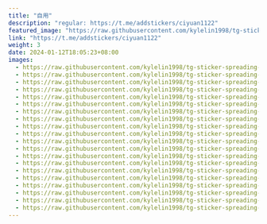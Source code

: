 ```yaml
---
title: "自用"
description: "regular: https://t.me/addstickers/ciyuan1122"
featured_image: "https://raw.githubusercontent.com/kylelin1998/tg-sticker-spreading-worldwide-images/main/img/64522b6b-d528-461f-a1ab-8fb05fa5849b.jpg"
link: "https://t.me/addstickers/ciyuan1122"
weight: 3
date: 2024-01-12T18:05:23+08:00
images:
  - https://raw.githubusercontent.com/kylelin1998/tg-sticker-spreading-worldwide-images/main/img/64522b6b-d528-461f-a1ab-8fb05fa5849b.jpg
  - https://raw.githubusercontent.com/kylelin1998/tg-sticker-spreading-worldwide-images/main/img/b9d820ea-0e5b-40c5-bcc9-2345caf38d17.jpg
  - https://raw.githubusercontent.com/kylelin1998/tg-sticker-spreading-worldwide-images/main/img/a48487cd-4da6-4566-b66d-e5d9caeed3e7.jpg
  - https://raw.githubusercontent.com/kylelin1998/tg-sticker-spreading-worldwide-images/main/img/73be68c2-cf53-4dd9-b674-645ec7798712.jpg
  - https://raw.githubusercontent.com/kylelin1998/tg-sticker-spreading-worldwide-images/main/img/ccfb7f60-d169-44eb-8ba6-d21871bd7dc2.jpg
  - https://raw.githubusercontent.com/kylelin1998/tg-sticker-spreading-worldwide-images/main/img/31116a96-b18b-4dba-a517-c583276bc192.jpg
  - https://raw.githubusercontent.com/kylelin1998/tg-sticker-spreading-worldwide-images/main/img/2f3d95f5-ef6f-4e95-98f5-fa6dc63153d7.jpg
  - https://raw.githubusercontent.com/kylelin1998/tg-sticker-spreading-worldwide-images/main/img/c9b80ccb-0a81-4970-a076-1007f4a57e1c.jpg
  - https://raw.githubusercontent.com/kylelin1998/tg-sticker-spreading-worldwide-images/main/img/e583b5d4-5d04-428e-982a-c88ecf9bb432.jpg
  - https://raw.githubusercontent.com/kylelin1998/tg-sticker-spreading-worldwide-images/main/img/b5359d98-494f-40ff-a15c-25a7d0c09759.jpg
  - https://raw.githubusercontent.com/kylelin1998/tg-sticker-spreading-worldwide-images/main/img/69abb8b0-56c4-48ee-bb3e-b0a8401e7307.jpg
  - https://raw.githubusercontent.com/kylelin1998/tg-sticker-spreading-worldwide-images/main/img/d59cea4f-3e51-466a-9a8c-27e70146c178.jpg
  - https://raw.githubusercontent.com/kylelin1998/tg-sticker-spreading-worldwide-images/main/img/4a793ed6-2004-4d01-81d4-1eaa3935956b.jpg
  - https://raw.githubusercontent.com/kylelin1998/tg-sticker-spreading-worldwide-images/main/img/8be89f76-0633-474a-9297-a274dd5bffad.jpg
  - https://raw.githubusercontent.com/kylelin1998/tg-sticker-spreading-worldwide-images/main/img/66b9f66f-7f7c-40b6-a3e2-6b970db70f72.jpg
  - https://raw.githubusercontent.com/kylelin1998/tg-sticker-spreading-worldwide-images/main/img/a02a82c3-ce38-45ec-b460-21bd6ad04199.jpg
  - https://raw.githubusercontent.com/kylelin1998/tg-sticker-spreading-worldwide-images/main/img/ddef47be-9a74-4928-8817-a327db693627.jpg
  - https://raw.githubusercontent.com/kylelin1998/tg-sticker-spreading-worldwide-images/main/img/aa2fc326-c243-4800-a37c-f0803143233f.jpg
  - https://raw.githubusercontent.com/kylelin1998/tg-sticker-spreading-worldwide-images/main/img/899929b2-7a9b-4a4a-9578-c4ec8c6773f1.jpg
  - https://raw.githubusercontent.com/kylelin1998/tg-sticker-spreading-worldwide-images/main/img/5ba1f750-8687-4ba3-ac19-8f9e77de5a20.jpg
---
```

